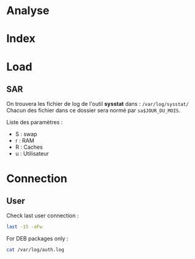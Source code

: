 # Analyse

# Index

# Load

## SAR

On trouvera les fichier de log de l'outil **sysstat** dans : ``/var/log/sysstat/``
Chacun des fichier dans ce dossier sera normé par ``sa$JOUR_DU_MOIS``.

Liste des paramètres :
- S : swap
- r : RAM
- R : Caches
- u : Utilisateur

# Connection

## User

Check last user connection :

```bash
last -15 -aFw
```

For DEB packages only :

```bash
cat /var/log/auth.log
```